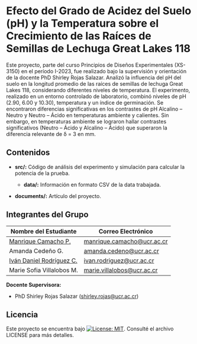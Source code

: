 # Efecto del Grado de Acidez del Suelo (pH) y la Temperatura sobre el Crecimiento de las Raíces de Semillas de Lechuga Great Lakes 118

Este proyecto, parte del curso Principios de Diseños Experimentales (XS-3150) en el período I-2023, fue realizado bajo la supervisión y orientación de la docente PhD Shirley Rojas Salazar. Analizó la influencia del pH del suelo en la longitud promedio de las raíces de semillas de lechuga Great Lakes 118, considerando diferentes niveles de temperatura. El experimento, realizado en un entorno controlado de laboratorio, combinó niveles de pH (2.90, 6.00 y 10.30), temperatura y un índice de germinación. Se encontraron diferencias significativas en los contrastes de pH Alcalino – Neutro y Neutro – Ácido en temperaturas ambiente y calientes. Sin embargo, en temperaturas ambiente se lograron hallar contrastes significativos (Neutro – Ácido y Alcalino – Ácido) que superaron la diferencia relevante de δ = 3 en mm.

## Contenidos

- **src/:** Código de análisis del experimento y simulación para calcular la potencia de la prueba.
  - **data/:** Información en formato CSV de la data trabajada.

- **documents/:** Artículo del proyecto.

## Integrantes del Grupo

| Nombre del Estudiante       | Correo Electrónico                |
|-----------------------------|-----------------------------------|
| [Manrique Camacho P.](https://www.linkedin.com/in/manriquecamachop/)         | manrique.camacho@ucr.ac.cr        |
| Amanda Cedeño G.       | amanda.cedeno@ucr.ac.cr           |
| [Iván Daniel Rodríguez C.](https://www.linkedin.com/in/iv%C3%A1n-daniel-rodr%C3%ADguez-cruz-2471a325a/)   | ivan.rodriguez@ucr.ac.cr          |
| Marie Sofia Villalobos M. | marie.villalobos@ucr.ac.cr      |

**Docente Supervisora:**
- PhD Shirley Rojas Salazar (shirley.rojas@ucr.ac.cr)

## Licencia

Este proyecto se encuentra bajo [![License: MIT](https://img.shields.io/badge/License-MIT-yellow.svg)](https://opensource.org/licenses/MIT). Consulté el archivo LICENSE para más detalles.
